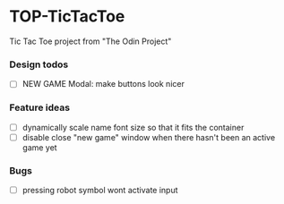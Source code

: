 # TOP-TicTacToe

Tic Tac Toe project from "The Odin Project"

### Design todos

- [ ] NEW GAME Modal: make buttons look nicer

### Feature ideas

- [ ] dynamically scale name font size so that it fits the container
- [ ] disable close "new game" window when there hasn't been an active game yet

### Bugs

- [ ] pressing robot symbol wont activate input
